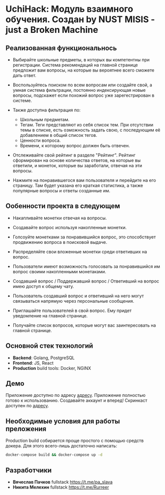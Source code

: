 # UchiHack: Модуль взаимного обучения. Создан by NUST MISIS - just a Broken Machine

## Реализованная функциональнось
- Выбирайте школьные предметы, в которых вы компетентны при регистрации. Система рекомендаций на главной странице предложит вам вопросы, на которые вы вероятнее всего сможете дать ответ.  
- Воспользуйтесь поиском по всем вопросам или создайте свой, а умная система фильтрации, постоянно индексирующая новые вопросы, подскажет если похожий вопрос уже зарегестрирован в системе.
- Также доступна фильтрация по: 
  - Школьным предметам.
  - Тегам. Теги представляют из себя список тем. При отсутствии темы в списке, есть озможность задать свою, с последующим её добавлением в общий список тегов.
  - Ценности вопроса.
  - Времени, к которому вопрос должен быть отвечен.
    
- Отслеживайте свой рейтинг в разделе "Рейтинг". Рейтинг сформирован на основе количества ответов, на которые вы ответили, и монеток, которые вы заработали, отвечая на эти вопросы.
- Нажмите на понравившегося вам пользователя и перейдите на его страницу. Там будет указана его краткая статистика, а также популярные вопросы и ответы созданные им.

## Ообенности проекта в следующем
- Накапливайте монетки отвечая на вопросы.
- Создавайте вопрос используя накопленные монетки.
- Голсоуйте монетками за понравившийся вопрос, это способствует продвижению вопроса в поисковой выдаче.
- Распределяйте свои вложенные монетки среди ответивших на вопрос.
- Пользователи имеют возможность голосовать за понравившийся им вопрос своими накопленными монетаками.

- Создавший вопрос / Поддержавший вопрос / Ответивший на вопрос имею доступ к общему чату.
- Пользователь создавший вопрос и ответивший на него могут связываться напрямую через персональные сообщения.

- Приглашайте пользователей в свой вопрос. Ему придет уведомление на главной странице.
- Получайте список вопросов, которые могут вас заинтересовать на главной странице. 

## Основной стек технологий
- **Backend**: Golang, PostgreSQL
- **Frontend**: JS, React
- **Production** build tools: Docker, NGINX

## Демо
Приложение доступно по адресу [адресу](http://139.162.131.165).
Приложение полностью готово к использованию. Создавайте аккаунт и вперед!
Скринкаст доступен по [адресу](http://139.162.131.165).

## Необходимые условия для работы преложения
Production build собирается проще простого с помощью средств докера. Для этого всего-лишь достаточно написать:
```bash
docker-compose build && docker-compose up -d
```

## Разработчики
- **Вячеслав Пачков** fullstack https://t.me/pa_slava
- **Никита Мелехин** fullstack https://t.me/Rurreer